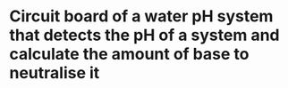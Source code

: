 # Circuit board of a water pH system that detects the pH of a system and calculate the amount of base to neutralise it
